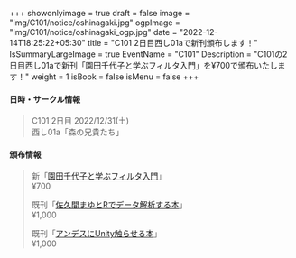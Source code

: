 +++
showonlyimage = true
draft = false
image = "img/C101/notice/oshinagaki.jpg"
ogpImage = "img/C101/notice/oshinagaki_ogp.jpg"
date = "2022-12-14T18:25:22+05:30"
title = "C101 2日目西し01aで新刊頒布します！"
IsSummaryLargeImage = true
EventName = "C101"
Description = "C101の2日目西し01aで新刊「園田千代子と学ぶフィルタ入門」を¥700で頒布いたします！"
weight = 1
isBook = false
isMenu = false
+++

#### 日時・サークル情報
> C101 2日目 2022/12/31(土) \
> 西し01a「森の兄貴たち」

#### 頒布情報
> 新「[園田千代子と学ぶフィルタ入門](../main/)」 \
> ¥700
> 
> 既刊「[佐久間まゆとRでデータ解析する本](../../c100/main/)」 \
> ¥1,000
> 
> 既刊「[アンデスにUnity触らせる本](../../c99/main/)」 \
> ¥1,000
